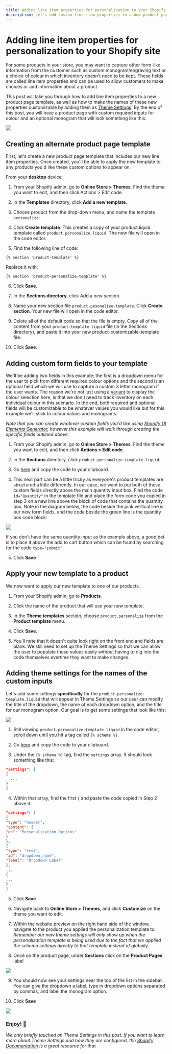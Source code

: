 ```yaml
---
title: Adding line item properties for personalization to your Shopify site
description: Let's add custom line item properties to a new product page template, as well as make the names of these new properties customizable by adding them as Theme Settings in the Shopify Admin.
---
```


# Adding line item properties for personalization to your Shopify site

For some products in your store, you may want to capture other form-like information from the customer such as custom monogram/engraving text or a choice of colour in which inventory doesn't need to be kept. These fields are called line item properties and can be used to allow customers to make choices or add information about a product.

This post will take you through how to add line item properties to a new product page template, as well as how to make the names of these new properties customizable by adding them as [Theme Settings](https://help.shopify.com/en/manual/using-themes/change-the-layout/theme-settings). By the end of this post, you will have a product page with custom required inputs for colour and an optional monogram that will look something like this:

![](https://s3-us-west-2.amazonaws.com/carsons-assets/images/shopify-personalize-products-screen.png)

## Creating an alternate product page template

First, let's create a new product page template that includes our new line item properties. Once created, you'll be able to apply the new template to any products you'd like these custom options to appear on.

From your **desktop** device:

1. From your Shopify admin, go to **Online Store > Themes**.
   Find the theme you want to edit, and then click Actions > Edit code.

2. In the **Templates** directory, click **Add a new template**.

3. Choose product from the drop-down menu, and name the template `personalize`:

4. Click **Create template**. This creates a copy of your product.liquid template called `product.personalize.liquid`. The new file will open in the code editor.

5. Find the following line of code:

```liquid
{% section 'product-template' %}
```

Replace it with:

```liquid
{% section 'product-personalize-template' %}
```

6. Click **Save**.

7. In the **Sections directory**, click Add a new section.

8. Name your new section file `product-pesonalize-template`. Click **Create section**. Your new file will open in the code editor.

9. Delete all of the default code so that the file is empty. Copy all of the content from your `product-template.liquid` file (in the Sections directory), and paste it into your new product-customizable-template file.

10. Click **Save**.

## Adding custom form fields to your template

We'll be adding two fields in this example: the first is a dropdown menu for the user to pick from different required colour options and the second is an optional field which we will use to capture a custom 3 letter monogram if the user wants. The reason we're not just using a [variant](https://help.shopify.com/en/manual/products/variants) to display the colour selection here, is that we don't need to track inventory on each individual colour in this scenario. In the end, both required and optional fields will be customizable to be whatever values you would like but for this example we'll stick to colour values and monograms.

_Note that you can create whatever custom fields you'd like using [Shopify UI Elements Generator](https://ui-elements-generator.myshopify.com/pages/line-item-property), however this example will walk through creating the specific fields outlined above._

1. From your Shopify admin, go to **Online Store > Themes**.
   Find the theme you want to edit, and then click **Actions > Edit code**.

2. In the **Sections** directory, click `product-personalize-template.liquid`.

3. Go [here](https://gist.githubusercontent.com/CarsonBain/87bd092cd1ba898e257152bd96bb4b28/raw/50e6dc1b7e93c1a437b365edb22a57f5968c1b3d/product-personalize-fields.liquid) and copy the code to your clipboard.

4. This next part can be a little tricky as everyone's product templates are structured a little differently. In our case, we want to put both of these custom fields directly above the main quantity input box. Find the code `id="Quantity"` in the template file and place the form code you copied in step 3 on a new line above the block of code that contains the quantity box. Note in the diagram below, the code beside the pink vertical line is our new form fields, and the code beside the green line is the quantity box code block:

![](https://s3-us-west-2.amazonaws.com/carsons-assets/images/shopify-personalize-templatecode1.png)

If you don't have the same quantity input as the example above, a good bet is to place it above the add to cart button which can be found by searching for the code `type="submit"`.

5. Click **Save**

## Apply your new template to a product

We now want to apply our new template to one of our products.

1. From your Shopify admin, go to **Products**.

2. Click the name of the product that will use your new template.

3. In the **Theme templates** section, choose `product.personalize` from the **Product template** menu.

4. Click **Save**.

5. You'll note that it doesn't quite look right on the front end and fields are blank. We still need to set up the Theme Settings so that we can allow the user to populate these values easily without having to dig into the code themselves evertime they want to make changes.

## Adding theme settings for the names of the custom inputs

Let's add some settings **specifically** for the `product-personalize-template.liquid` that will appear in Theme Settings so our user can modify the title of the dropdown, the name of each dropdown option, and the title for our monogram option. Our goal is to get some settings that look like this:

![](https://s3-us-west-2.amazonaws.com/carsons-assets/images/shopify-personalize-theme-settings1.png)

1. Still viewing `product-personalize-template.liquid` in the code editor, scroll down until you hit a tag called `{% schema %}`.

2. Go [here](https://gist.githubusercontent.com/CarsonBain/2395937c9eb8bb3750c4ab67315cab5f/raw/5043e9d8be3a7838794ae55009d6e9b25edd2c45/product-personalize-theme-settings-partial.schema) and copy the code to your clipboard.

3. Under the `{% schema %}` tag, find the `settings` array. It should look something like this:

```json
"settings": [
{
  ...
}
]
```

4. Within that array, find the first `{` and paste the code copied in Step 2 above it.

```json
"settings": [
{
"type": "header",
"content": {
"en": "Personalization Options"
}
},
{
"type": "text",
"id": "dropdown_name",
"label": "Dropdown Label"
},
...
{
...
}
]
```

5. Click **Save**

6. Navigate back to **Online Store > Themes**, and click **Customize** on the theme you want to edit.

7. Within the website preview on the right hand side of the window, navigate to the product you applied the personalization template to. _Remember our new theme settings will only show up when the personalization template is being used due to the fact that we applied the schema settings directly to that template instead of globally._

8. Once on the product page, under **Sections** click on the **Product Pages** label

![](https://s3-us-west-2.amazonaws.com/carsons-assets/images/shopify-personalize-theme-settings2.png)

9. You should now see your settings near the top of the list in the sidebar. You can give the dropdown a label, type in dropdown options separated by commas, and label the monogram option.

10. Click **Save**

![](https://s3-us-west-2.amazonaws.com/carsons-assets/images/shopify-personalize-theme-settings1.png)

### Enjoy! 🎉

_We only briefly touched on Theme Settings in this post. If you want to learn more about Theme Settings and how they are configured, the [Shopify Documentation](https://help.shopify.com/en/themes/development/theme-editor/settings-schema) is a great resource for that_